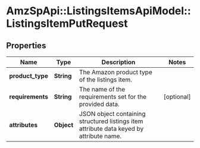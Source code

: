 # AmzSpApi::ListingsItemsApiModel::ListingsItemPutRequest

## Properties
Name | Type | Description | Notes
------------ | ------------- | ------------- | -------------
**product_type** | **String** | The Amazon product type of the listings item. | 
**requirements** | **String** | The name of the requirements set for the provided data. | [optional] 
**attributes** | **Object** | JSON object containing structured listings item attribute data keyed by attribute name. | 

